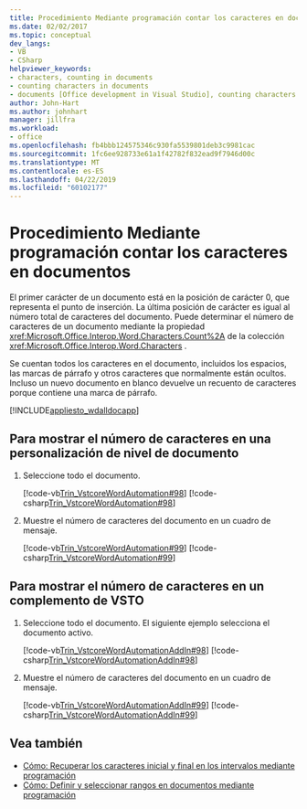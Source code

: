 ```yaml
---
title: Procedimiento Mediante programación contar los caracteres en documentos
ms.date: 02/02/2017
ms.topic: conceptual
dev_langs:
- VB
- CSharp
helpviewer_keywords:
- characters, counting in documents
- counting characters in documents
- documents [Office development in Visual Studio], counting characters
author: John-Hart
ms.author: johnhart
manager: jillfra
ms.workload:
- office
ms.openlocfilehash: fb4bbb124575346c930fa5539801deb3c9981cac
ms.sourcegitcommit: 1fc6ee928733e61a1f42782f832ead9f7946d00c
ms.translationtype: MT
ms.contentlocale: es-ES
ms.lasthandoff: 04/22/2019
ms.locfileid: "60102177"
---
```

# <a name="how-to-programmatically-count-characters-in-documents"></a>Procedimiento Mediante programación contar los caracteres en documentos
  El primer carácter de un documento está en la posición de carácter 0, que representa el punto de inserción. La última posición de carácter es igual al número total de caracteres del documento. Puede determinar el número de caracteres de un documento mediante la propiedad <xref:Microsoft.Office.Interop.Word.Characters.Count%2A> de la colección <xref:Microsoft.Office.Interop.Word.Characters> .

 Se cuentan todos los caracteres en el documento, incluidos los espacios, las marcas de párrafo y otros caracteres que normalmente están ocultos. Incluso un nuevo documento en blanco devuelve un recuento de caracteres porque contiene una marca de párrafo.

 [!INCLUDE[appliesto_wdalldocapp](../vsto/includes/appliesto-wdalldocapp-md.md)]

## <a name="to-display-the-number-of-characters-in-a-document-level-customization"></a>Para mostrar el número de caracteres en una personalización de nivel de documento

1. Seleccione todo el documento.

     [!code-vb[Trin_VstcoreWordAutomation#98](../vsto/codesnippet/VisualBasic/Trin_VstcoreWordAutomationVB/ThisDocument.vb#98)]
     [!code-csharp[Trin_VstcoreWordAutomation#98](../vsto/codesnippet/CSharp/Trin_VstcoreWordAutomationCS/ThisDocument.cs#98)]

2. Muestre el número de caracteres del documento en un cuadro de mensaje.

     [!code-vb[Trin_VstcoreWordAutomation#99](../vsto/codesnippet/VisualBasic/Trin_VstcoreWordAutomationVB/ThisDocument.vb#99)]
     [!code-csharp[Trin_VstcoreWordAutomation#99](../vsto/codesnippet/CSharp/Trin_VstcoreWordAutomationCS/ThisDocument.cs#99)]

## <a name="to-display-the-number-of-characters-in-a-vsto-add-in"></a>Para mostrar el número de caracteres en un complemento de VSTO

1. Seleccione todo el documento. El siguiente ejemplo selecciona el documento activo.

     [!code-vb[Trin_VstcoreWordAutomationAddIn#98](../vsto/codesnippet/VisualBasic/Trin_VstcoreWordAutomationAddIn/ThisAddIn.vb#98)]
     [!code-csharp[Trin_VstcoreWordAutomationAddIn#98](../vsto/codesnippet/CSharp/Trin_VstcoreWordAutomationAddIn/ThisAddIn.cs#98)]

2. Muestre el número de caracteres del documento en un cuadro de mensaje.

     [!code-vb[Trin_VstcoreWordAutomationAddIn#99](../vsto/codesnippet/VisualBasic/Trin_VstcoreWordAutomationAddIn/ThisAddIn.vb#99)]
     [!code-csharp[Trin_VstcoreWordAutomationAddIn#99](../vsto/codesnippet/CSharp/Trin_VstcoreWordAutomationAddIn/ThisAddIn.cs#99)]

## <a name="see-also"></a>Vea también
- [Cómo: Recuperar los caracteres inicial y final en los intervalos mediante programación](../vsto/how-to-programmatically-retrieve-start-and-end-characters-in-ranges.md)
- [Cómo: Definir y seleccionar rangos en documentos mediante programación](../vsto/how-to-programmatically-define-and-select-ranges-in-documents.md)
